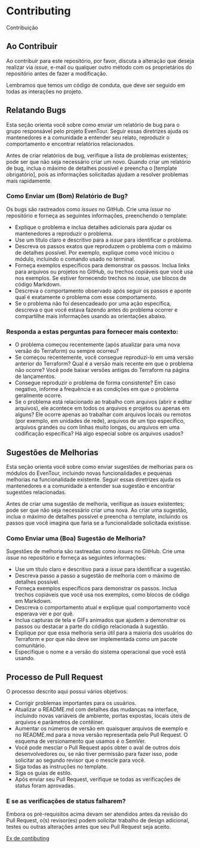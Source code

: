 # Contributing

Contribuição

## Ao Contribuir
Ao contribuir para este repositório, por favor, discuta a alteração que deseja realizar via *issue*, e-mail ou qualquer outro método com os proprietários do repositório antes de fazer a modificação.

Lembramos que temos um código de conduta, que deve ser seguido em todas as interações no projeto.

## Relatando Bugs
Esta seção orienta você sobre como enviar um relatório de bug para o grupo responsável pelo projeto EvenTour. Seguir essas diretrizes ajuda os mantenedores e a comunidade a entender seu relato, reproduzir o comportamento e encontrar relatórios relacionados.

Antes de criar relatórios de bug, verifique a lista de problemas existentes; pode ser que não seja necessário criar um novo. Quando criar um relatório de bug, inclua o máximo de detalhes possível e preencha o [template obrigatório], pois as informações solicitadas ajudam a resolver problemas mais rapidamente.

### Como Enviar um (Bom) Relatório de Bug?
Os bugs são rastreados como *issues* no GitHub. Crie uma *issue* no repositório e forneça as seguintes informações, preenchendo o template:

- Explique o problema e inclua detalhes adicionais para ajudar os mantenedores a reproduzir o problema.
- Use um título claro e descritivo para a *issue* para identificar o problema.
- Descreva os passos exatos que reproduzem o problema com o máximo de detalhes possível. Por exemplo, explique como você iniciou o módulo, incluindo o comando usado no terminal.
- Forneça exemplos específicos para demonstrar os passos. Inclua links para arquivos ou projetos no GitHub, ou trechos copiáveis que você usa nos exemplos. Se estiver fornecendo trechos no *issue*, use blocos de código Markdown.
- Descreva o comportamento observado após seguir os passos e aponte qual é exatamente o problema com esse comportamento.
- Se o problema não foi desencadeado por uma ação específica, descreva o que você estava fazendo antes do problema ocorrer e compartilhe mais informações usando as orientações abaixo.

### Responda a estas perguntas para fornecer mais contexto:
- O problema começou recentemente (após atualizar para uma nova versão do Terraform) ou sempre ocorreu?
- Se começou recentemente, você consegue reproduzi-lo em uma versão anterior do Terraform? Qual é a versão mais recente em que o problema não ocorre? Você pode baixar versões antigas do Terraform na página de lançamentos.
- Consegue reproduzir o problema de forma consistente? Em caso negativo, informe a frequência e as condições em que o problema geralmente ocorre.
- Se o problema está relacionado ao trabalho com arquivos (abrir e editar arquivos), ele acontece em todos os arquivos e projetos ou apenas em alguns? Ele ocorre apenas ao trabalhar com arquivos locais ou remotos (por exemplo, em unidades de rede), arquivos de um tipo específico, arquivos grandes ou com linhas muito longas, ou arquivos em uma codificação específica? Há algo especial sobre os arquivos usados?

## Sugestões de Melhorias
Esta seção orienta você sobre como enviar sugestões de melhorias para os módulos do EvenTour, incluindo novas funcionalidades e pequenas melhorias na funcionalidade existente. Seguir essas diretrizes ajuda os mantenedores e a comunidade a entender sua sugestão e encontrar sugestões relacionadas.

Antes de criar uma sugestão de melhoria, verifique as *issues* existentes; pode ser que não seja necessário criar uma nova. Ao criar uma sugestão, inclua o máximo de detalhes possível e preencha o template, incluindo os passos que você imagina que faria se a funcionalidade solicitada existisse.

### Como Enviar uma (Boa) Sugestão de Melhoria?
Sugestões de melhoria são rastreadas como *issues* no GitHub. Crie uma *issue* no repositório e forneça as seguintes informações:

- Use um título claro e descritivo para a *issue* para identificar a sugestão.
- Descreva passo a passo a sugestão de melhoria com o máximo de detalhes possível.
- Forneça exemplos específicos para demonstrar os passos. Inclua trechos copiáveis que você usa nos exemplos, como blocos de código em Markdown.
- Descreva o comportamento atual e explique qual comportamento você esperava ver e por quê.
- Inclua capturas de tela e GIFs animados que ajudem a demonstrar os passos ou destacar a parte do código relacionada à sugestão.
- Explique por que essa melhoria seria útil para a maioria dos usuários do Terraform e por que não deve ser implementada como um pacote comunitário.
- Especifique o nome e a versão do sistema operacional que você está usando.

## Processo de Pull Request
O processo descrito aqui possui vários objetivos:

- Corrigir problemas importantes para os usuários.
- Atualizar o README.md com detalhes das mudanças na interface, incluindo novas variáveis de ambiente, portas expostas, locais úteis de arquivos e parâmetros de contêiner.
- Aumentar os números de versão em quaisquer arquivos de exemplo e no README.md para a nova versão representada pelo Pull Request. O esquema de versionamento que usamos é o SemVer.
- Você pode mesclar o Pull Request após obter o aval de outros dois desenvolvedores ou, se não tiver permissão para fazer isso, pode solicitar ao segundo revisor que o mescle para você.
- Siga todas as instruções no template.
- Siga os guias de estilo.
- Após enviar seu Pull Request, verifique se todas as verificações de status foram aprovadas.

### E se as verificações de status falharem?
Embora os pré-requisitos acima devam ser atendidos antes da revisão do Pull Request, o(s) revisor(es) podem solicitar trabalho de design adicional, testes ou outras alterações antes que seu Pull Request seja aceito.


[Ex de contibuting](https://github.com/DNXLabs/terraform-aws-ecs/blob/master/CONTRIBUTING.md)